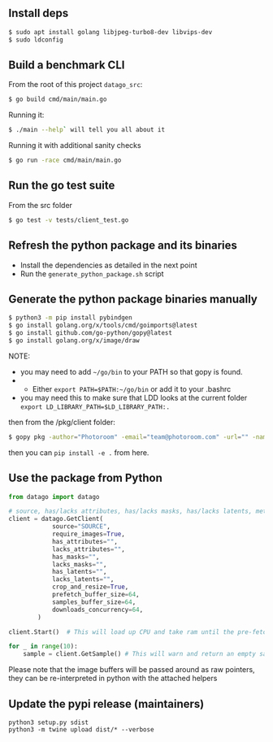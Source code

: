 ## Install deps

```bash
$ sudo apt install golang libjpeg-turbo8-dev libvips-dev
$ sudo ldconfig
```

## Build a benchmark CLI

From the root of this project `datago_src`:

```bash
$ go build cmd/main/main.go
```

Running it:

```bash
$ ./main --help` will tell you all about it
```

Running it with additional sanity checks

```bash
$ go run -race cmd/main/main.go
```

## Run the go test suite

From the src folder

```bash
$ go test -v tests/client_test.go
```

## Refresh the python package and its binaries

- Install the dependencies as detailed in the next point
- Run the `generate_python_package.sh` script

## Generate the python package binaries manually

```bash
$ python3 -m pip install pybindgen
$ go install golang.org/x/tools/cmd/goimports@latest
$ go install github.com/go-python/gopy@latest
$ go install golang.org/x/image/draw
```

NOTE:

- you may need to add `~/go/bin` to your PATH so that gopy is found.
- - Either `export PATH=$PATH:~/go/bin` or add it to your .bashrc
- you may need this to make sure that LDD looks at the current folder `export LD_LIBRARY_PATH=$LD_LIBRARY_PATH:.`

then from the /pkg/client folder:

```bash
$ gopy pkg -author="Photoroom" -email="team@photoroom.com" -url="" -name="datago" -version="0.0.1" .
```

then you can `pip install -e .` from here.

## Use the package from Python

```python
from datago import datago

# source, has/lacks attributes, has/lacks masks, has/lacks latents, metadata prefetch, sample prefetch, concurrent download
client = datago.GetClient(
            source="SOURCE",
            require_images=True,
            has_attributes="",
            lacks_attributes="",
            has_masks="",
            lacks_masks="",
            has_latents="",
            lacks_latents="",
            crop_and_resize=True,
            prefetch_buffer_size=64,
            samples_buffer_size=64,
            downloads_concurrency=64,
        )

client.Start()  # This will load up CPU and take ram until the pre-fetching is done

for _ in range(10):
    sample = client.GetSample() # This will warn and return an empty sample if the client was not Start()
```

Please note that the image buffers will be passed around as raw pointers, they can be re-interpreted in python with the attached helpers

## Update the pypi release (maintainers)
```
python3 setup.py sdist
python3 -m twine upload dist/* --verbose
```